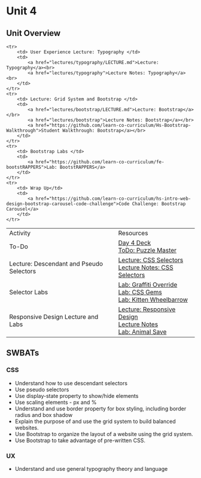 # Unit 4

## Unit Overview

<table>
    <tr>
        <td>Activity</td>
        <td>Resources</td>
    </tr>
    <tr>
        <td> To-Do</td>
        <td>
            <a href="https://docs.google.com/presentation/d/1NJ4YCU7Sj1H_KoMkF-s2aswr-b39JMNTWILe4bLTmNU/edit#slide=id.gafe5a1ee8_0_0">Day 4 Deck</a>
            <br>
            <a href="https://github.com/learn-co-curriculum/hs-intro-web-design-positioning-todo">ToDo: Puzzle Master</a>
        </td>
    </tr>
    <tr>
        <td> Lecture: Descendant and Pseudo Selectors </td>
        <td>
            <a href="lectures/css-selectors/LECTURE.md">Lecture: CSS Selectors</a><br>
            <a href="lectures/css-selectors">Lecture Notes: CSS Selectors</a><br>
        </td>
    </tr>
    <tr>
        <td> Selector Labs </td>
        <td>
        <a href="https://github.com/learn-co-curriculum/Css-Graffiti-Override">Lab: Graffiti Override</a><br>
        <a href="https://github.com/learn-co-curriculum/hs-intro-software-engineering-css-selectors"> Lab: CSS Gems</a><br>
        <a href="https://github.com/learn-co-curriculum/hs-kitten-wheelbarrow"> Lab: Kitten Wheelbarrow</a>
        </br>
        </td>
    </tr>
    <tr>
        <td> Responsive Design Lecture and Labs</td>
        <td>
            <a href="lectures/responsive-design/LECTURE.md">Lecture: Responsive Design</a><br>
            <a href="lectures/responsive-design/README.md">Lecture Notes</a><br>
            <a href="https://github.com/learn-co-curriculum/Animal-Save"> Lab: Animal Save</a>
        </td>

    <tr>
        <td> User Experience Lecture: Typography </td>
        <td>
            <a href="lectures/typography/LECTURE.md">Lecture: Typography</a><br>
            <a href="lectures/typography">Lecture Notes: Typography</a><br>
        </td>
    </tr>
    <tr>
        <td> Lecture: Grid System and Bootstrap </td>
        <td>
            <a href="lectures/bootstrap/LECTURE.md">Lecture: Bootstrap</a></br>
            <a href="lectures/bootstrap">Lecture Notes: Bootstrap</a></br>
            <a href="https://github.com/learn-co-curriculum/Hs-Bootstrap-Walkthrough">Student Walkthrough: Bootstrap</a></br>
        </td>
    </tr>
    <tr>
        <td> Bootstrap Labs </td>
        <td>
            <a href="https://github.com/learn-co-curriculum/fe-bootstRAPPERS">Lab: BootstRAPPERS</a>
        </td>
    </tr>
    <tr>
        <td> Wrap Up</td>
        <td> 
            <a href="https://github.com/learn-co-curriculum/hs-intro-web-design-bootstrap-carousel-code-challenge">Code Challenge: Bootstrap Carousel</a>
        </td>
    </tr>
</table>

## SWBATs

### CSS

+ Understand how to use descendant selectors
+ Use pseudo selectors
+ Use display-state property to show/hide elements
+ Use scaling elements - px and %
+ Understand and use border property for box styling, including border radius and box shadow
+ Explain the purpose of and use the grid system to build balanced websites.
+ Use Bootstrap to organize the layout of a website using the grid system.
+ Use Bootstrap to take advantage of pre-written CSS.

### UX

+ Understand and use general typography theory and language
